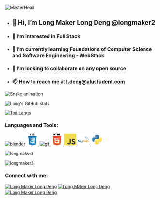 ![MasterHead](https://www.wingstechsolutions.com/wp-content/uploads/2022/03/full-stack-development.gif)

- ## 👋 Hi, I’m Long Maker Long Deng @longmaker2
- ### 👀 I’m interested in Full Stack
- ### 🌱 I’m currently learning Foundations of Computer Science and Software Engineering - WebStack
- ### 💞️ I’m looking to collaborate on any open source
- ### 📫 How to reach me at l.deng@alustudent.com

<!---
longmaker2/longmaker2 is a ✨ special ✨ repository because its `README.md` (this file) appears on your GitHub profile.
You can click the Preview link to take a look at your changes.
--->

![Snake animation](https://github.com/thepiyushmalhotra/thepiyushmalhotra/blob/output/github-contribution-grid-snake.svg)

![Long's GitHub stats](https://github-readme-stats.vercel.app/api?username=longmaker2&show_icons=true&theme=dark)

[![Top Langs](https://github-readme-stats.vercel.app/api/top-langs/?username=longmaker2&layout=compact&theme=dark&show_icons)](https://github.com/longmaker2/github-readme-stats)

<h3 align="left">Languages and Tools:</h3>
<p align="left"> <a href="https://www.blender.org/" target="_blank" rel="noreferrer"> <img src="https://download.blender.org/branding/community/blender_community_badge_white.svg" alt="blender" width="40" height="40"/> </a> <a href="https://www.w3schools.com/css/" target="_blank" rel="noreferrer"> <img src="https://raw.githubusercontent.com/devicons/devicon/master/icons/css3/css3-original-wordmark.svg" alt="css3" width="40" height="40"/> </a> <a href="https://git-scm.com/" target="_blank" rel="noreferrer"> <img src="https://www.vectorlogo.zone/logos/git-scm/git-scm-icon.svg" alt="git" width="40" height="40"/> </a> <a href="https://www.w3.org/html/" target="_blank" rel="noreferrer"> <img src="https://raw.githubusercontent.com/devicons/devicon/master/icons/html5/html5-original-wordmark.svg" alt="html5" width="40" height="40"/> </a> <a href="https://developer.mozilla.org/en-US/docs/Web/JavaScript" target="_blank" rel="noreferrer"> <img src="https://raw.githubusercontent.com/devicons/devicon/master/icons/javascript/javascript-original.svg" alt="javascript" width="40" height="40"/> </a> <a href="https://www.mysql.com/" target="_blank" rel="noreferrer"> <img src="https://raw.githubusercontent.com/devicons/devicon/master/icons/mysql/mysql-original-wordmark.svg" alt="mysql" width="40" height="40"/> </a> <a href="https://www.python.org" target="_blank" rel="noreferrer"> <img src="https://raw.githubusercontent.com/devicons/devicon/master/icons/python/python-original.svg" alt="python" width="40" height="40"/> </a> </p>

<p align="left"> <img src="https://komarev.com/ghpvc/?username=longmaker2&label=Profile%20views&color=0e75b6&style=flat" alt="longmaker2" /> </p>

<p><img align="center" src="https://github-readme-streak-stats.herokuapp.com/?user=longmaker2&layout=compact&theme=dark&show_icons" alt="longmaker2" /></p>

<h3 align="left">Connect with me:</h3>
<p align="left">
<a href="https://twitter.com/LongMakerGutaja" target="blank"><img align="center" src="https://raw.githubusercontent.com/rahuldkjain/github-profile-readme-generator/master/src/images/icons/Social/twitter.svg" alt="Long Maker Long Deng" height="30" width="40" /></a>
<a href="https://www.linkedin.com/in/long-maker-long-deng-478124177/" target="blank"><img align="center" src="https://raw.githubusercontent.com/rahuldkjain/github-profile-readme-generator/master/src/images/icons/Social/linked-in-alt.svg" alt="Long Maker Long Deng" height="30" width="40" /></a>
<a href="https://medium.com/@l.deng_74356" target="blank"><img align="center" src="https://raw.githubusercontent.com/rahuldkjain/github-profile-readme-generator/master/src/images/icons/Social/medium.svg" alt="Long Maker Long Deng" height="30" width="40" /></a>
</p>
